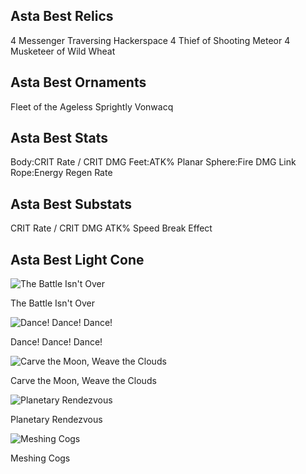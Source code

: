 ## Asta Best Relics
4 Messenger Traversing Hackerspace
4 Thief of Shooting Meteor
4 Musketeer of Wild Wheat

## Asta Best Ornaments
Fleet of the Ageless
Sprightly Vonwacq
## Asta Best Stats
Body:CRIT Rate / CRIT DMG
Feet:ATK%
Planar Sphere:Fire DMG
Link Rope:Energy Regen Rate

## Asta Best Substats
CRIT Rate / CRIT DMG
ATK%
Speed
Break Effect
## Asta Best Light Cone

![The Battle Isn't Over](https://rerollcdn.com/STARRAIL/LightCones/the_battle_isn't_over_sm.png)

The Battle Isn't Over

![Dance! Dance! Dance!](https://rerollcdn.com/STARRAIL/LightCones/dance!_dance!_dance!_sm.png)

Dance! Dance! Dance!

![Carve the Moon, Weave the Clouds](https://rerollcdn.com/STARRAIL/LightCones/carve_the_moon,_weave_the_clouds_sm.png)

Carve the Moon, Weave the Clouds

![Planetary Rendezvous](https://rerollcdn.com/STARRAIL/LightCones/planetary_rendezvous_sm.png)

Planetary Rendezvous

![Meshing Cogs](https://rerollcdn.com/STARRAIL/LightCones/meshing_cogs_sm.png)

Meshing Cogs